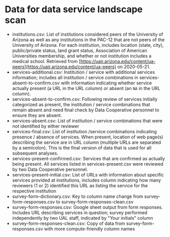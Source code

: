 # Data for data service landscape scan

+ institutions.csv: List of institutions considered peers of the University of Arizona as well as any institutions in the PAC-12 that are not peers of the University of Arizona. For each institution, includes location (state, city), public/private status, land grant status, Association of American Universities membership, and whether or not institution includes a medical school. Retrieved from [https://uair.arizona.edu/content/ua-peers](https://uair.arizona.edu/content/ua-peers) on 2020-05-21.
+ services-additional.csv: Institution / service with additional services information; includes all institution / service combinations in services-absent-to-confirm.csv with information indicating whether service actually present (a URL in the URL column) or absent (an `NA` in the URL column).
+ services-absent-to-confirm.csv: Following review of services initially categorized as present, the institution / service combinations that remain absent and need final check by Data Cooperative personnel to ensure they are absent.
+ services-absent.csv: List of institution / service combinations that were not identified by either reviewer
+ services-final.csv: List of institution /service combinations indicating presence / absence of services. When present, location of web page(s) describing the service are in URL column (multiple URLs are separated by a semicolon). This is the final version of data that is used for all subsequent analyses.
+ services-present-confirmed.csv: Services that are confirmed as actually being present. All services listed in services-present.csv were reviewed by two Data Cooperative personnel.
+ services-present-initial.csv: List of URLs with information about specific services provided at institutions, includes column indicating how many reviewers (1 or 2) identified this URL as listing the service for the respective institution
+ survey-form-dictionary.csv: Key to column name change from survey-form-responses.csv to survey-form-responses-clean.csv
+ survey-form-responses.csv: Google sheet output from form responses. Includes URL describing services in question; survey performed independently by two UAL staff, indicated by "Your initials" column
+ survey-form-responses-clean.csv: Copy of data from survey-form-responses.csv with more compute-friendly column names